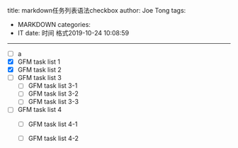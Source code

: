 title: markdown任务列表语法checkbox
author: Joe Tong
tags:
  - MARKDOWN
categories:  
  - IT
date: 时间 格式2019-10-24 10:08:59
---

- [ ] a
- [x] GFM task list 1
- [x] GFM task list 2
- [ ] GFM task list 3
    - [ ] GFM task list 3-1
    - [ ] GFM task list 3-2
    - [ ] GFM task list 3-3
- [ ] GFM task list 4
    - [ ] GFM task list 4-1
    - [ ] GFM task list 4-2


